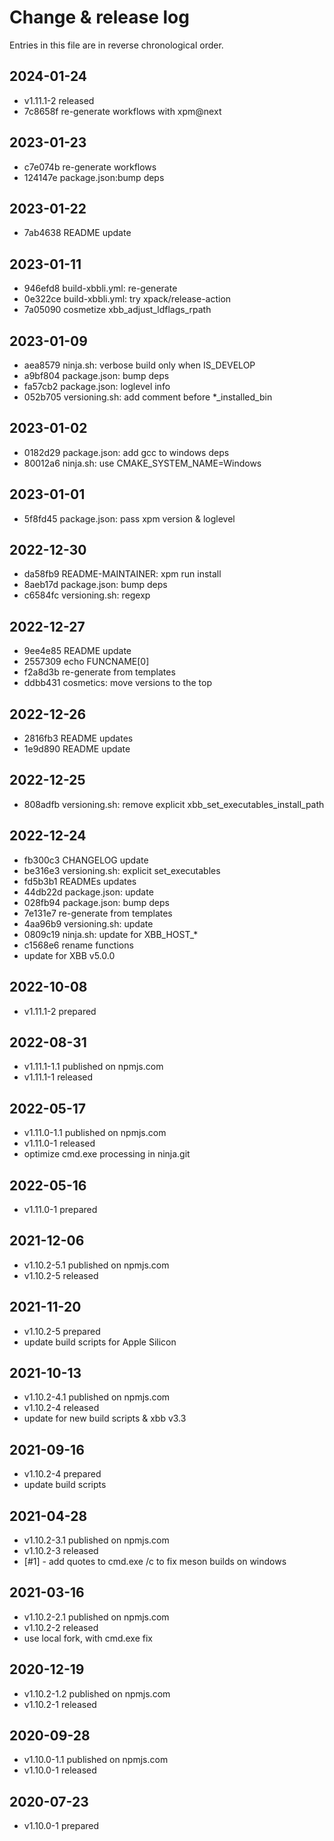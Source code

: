 # Change & release log

Entries in this file are in reverse chronological order.

## 2024-01-24

* v1.11.1-2 released
* 7c8658f re-generate workflows with xpm@next

## 2023-01-23

* c7e074b re-generate workflows
* 124147e package.json:bump deps

## 2023-01-22

* 7ab4638 README update

## 2023-01-11

* 946efd8 build-xbbli.yml: re-generate
* 0e322ce build-xbbli.yml: try xpack/release-action
* 7a05090 cosmetize xbb_adjust_ldflags_rpath

## 2023-01-09

* aea8579 ninja.sh: verbose build only when IS_DEVELOP
* a9bf804 package.json: bump deps
* fa57cb2 package.json: loglevel info
* 052b705 versioning.sh: add comment before *_installed_bin

## 2023-01-02

* 0182d29 package.json: add gcc to windows deps
* 80012a6 ninja.sh: use CMAKE_SYSTEM_NAME=Windows

## 2023-01-01

* 5f8fd45 package.json: pass xpm version & loglevel

## 2022-12-30

* da58fb9 README-MAINTAINER: xpm run install
* 8aeb17d package.json: bump deps
* c6584fc versioning.sh: regexp

## 2022-12-27

* 9ee4e85 README update
* 2557309 echo FUNCNAME[0]
* f2a8d3b re-generate from templates
* ddbb431 cosmetics: move versions to the top

## 2022-12-26

* 2816fb3 README updates
* 1e9d890 README update

## 2022-12-25

* 808adfb versioning.sh: remove explicit xbb_set_executables_install_path

## 2022-12-24

* fb300c3 CHANGELOG update
* be316e3 versioning.sh: explicit set_executables
* fd5b3b1 READMEs updates
* 44db22d package.json: update
* 028fb94 package.json: bump deps
* 7e131e7 re-generate from templates
* 4aa96b9 versioning.sh: update
* 0809c19 ninja.sh: update for XBB_HOST_*
* c1568e6 rename functions
* update for XBB v5.0.0

## 2022-10-08

* v1.11.1-2 prepared

## 2022-08-31

* v1.11.1-1.1 published on npmjs.com
* v1.11.1-1 released

## 2022-05-17

* v1.11.0-1.1 published on npmjs.com
* v1.11.0-1 released
* optimize cmd.exe processing in ninja.git

## 2022-05-16

* v1.11.0-1 prepared

## 2021-12-06

* v1.10.2-5.1 published on npmjs.com
* v1.10.2-5 released

## 2021-11-20

* v1.10.2-5 prepared
* update build scripts for Apple Silicon

## 2021-10-13

* v1.10.2-4.1 published on npmjs.com
* v1.10.2-4 released
* update for new build scripts & xbb v3.3

## 2021-09-16

* v1.10.2-4 prepared
* update build scripts

## 2021-04-28

* v1.10.2-3.1 published on npmjs.com
* v1.10.2-3 released
* [#1] - add quotes to cmd.exe /c to fix meson builds on windows

## 2021-03-16

* v1.10.2-2.1 published on npmjs.com
* v1.10.2-2 released
* use local fork, with cmd.exe fix

## 2020-12-19

* v1.10.2-1.2 published on npmjs.com
* v1.10.2-1 released

## 2020-09-28

* v1.10.0-1.1 published on npmjs.com
* v1.10.0-1 released

## 2020-07-23

* v1.10.0-1 prepared
